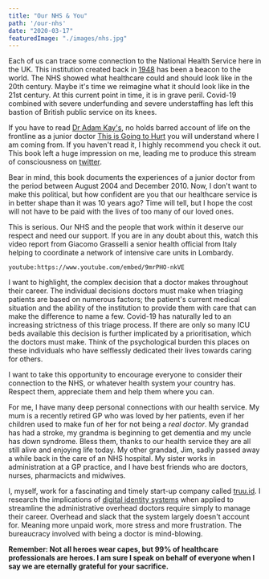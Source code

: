 ```yaml
---
title: "Our NHS & You"
path: '/our-nhs'
date: "2020-03-17"
featuredImage: "./images/nhs.jpg"  
---
```


Each of us can trace some connection to the National Health Service here in the UK. This institution created back in [1948](https://www.historic-uk.com/HistoryUK/HistoryofBritain/Birth-of-the-NHS/) has been a beacon to the world. The NHS showed what healthcare could and should look like in the 20th century. Maybe it's time we reimagine what it should look like in the 21st century. At this current point in time, it is in grave peril. Covid-19 combined with severe underfunding and severe understaffing has left this bastion of British public service on its knees. 

If you have to read [Dr Adam Kay's](https://www.adamkay.co.uk/#adam-kay), no holds barred account of life on the frontline as a junior doctor [This is Going to Hurt](https://www.amazon.co.uk/dp/B06XWDJRGS/ref=dp-kindle-redirect?_encoding=UTF8&btkr=1#ace-g4131440328) you will understand where I am coming from. If you haven't read it, I highly recommend you check it out. This book left a huge impression on me, leading me to produce this stream of consciousness on [twitter](https://twitter.com/wip_abramson/status/1235184044004044800). 

Bear in mind, this book documents the experiences of a junior doctor from the period between August 2004 and December 2010. Now, I don't want to make this political, but how confident are you that our healthcare service is in better shape than it was 10 years ago? Time will tell, but I hope the cost will not have to be paid with the lives of too many of our loved ones. 

This is serious. Our NHS and the people that work within it deserve our respect and need our support. If you are in any doubt about this, watch this video report from Giacomo Grasselli a senior health official from Italy helping to coordinate a network of intensive care units in Lombardy.

`youtube:https://www.youtube.com/embed/9mrPHO-nkVE`

I want to highlight, the complex decision that a doctor makes throughout their career. The individual decisions doctors must make when triaging patients are based on numerous factors; the patient's current medical situation and the ability of the institution to provide them with care that can make the difference to name a few. Covid-19 has naturally led to an increasing strictness of this triage process. If there are only so many ICU beds available this decision is further implicated by a prioritisation, which the doctors must make. Think of the psychological burden this places on these individuals who have selflessly dedicated their lives towards caring for others.

I want to take this opportunity to encourage everyone to consider their connection to the NHS, or whatever health system your country has. Respect them, appreciate them and help them where you can.

For me, I have many deep personal connections with our health service. My mum is a recently retired GP who was loved by her patients, even if her children used to make fun of her for not being a *real doctor*. My grandad has had a stroke, my grandma is beginning to get dementia and my uncle has down syndrome. Bless them, thanks to our health service they are all still alive and enjoying life today. My other grandad, Jim, sadly passed away a while back in the care of an NHS hospital. My sister works in administration at a GP practice, and I have best friends who are doctors, nurses, pharmacicts and midwives.

I, myself, work for a fascinating and timely start-up company called [truu.id](https://truu.id). I research the implications of [digital identity systems](https://wip-abramson.dev/digital-identity) when applied to streamline the administrative overhead doctors require simply to manage their career. Overhead and slack that the system largely doesn't account for. Meaning more unpaid work, more stress and more frustration. The bureaucracy involved with being a doctor is mind-blowing.

**Remember: Not all heroes wear capes, but 99% of healthcare professionals are heroes. I am sure I speak on behalf of everyone when I say we are eternally grateful for your sacrifice.**


